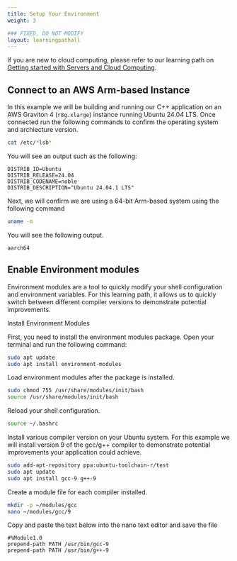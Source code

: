 ```yaml
---
title: Setup Your Environment
weight: 3

### FIXED, DO NOT MODIFY
layout: learningpathall
---
```


If you are new to cloud computing, please refer to our learning path on [Getting started with Servers and Cloud Computing](https://learn.arm.com/learning-paths/servers-and-cloud-computing/intro/).

## Connect to an AWS Arm-based Instance

In this example we will be building and running our C++ application on an AWS Graviton 4 (`r8g.xlarge`) instance running Ubuntu 24.04 LTS. Once connected run the following commands to confirm the operating system and archiecture version. 

```bash
cat /etc/*lsb*
```

You will see an output such as the following:

```output
DISTRIB_ID=Ubuntu
DISTRIB_RELEASE=24.04
DISTRIB_CODENAME=noble
DISTRIB_DESCRIPTION="Ubuntu 24.04.1 LTS"
```

Next, we will confirm we are using a 64-bit Arm-based system using the following command

```bash
uname -m
```

You will see the following output.

```output
aarch64
```

## Enable Environment modules

Environment modules are a tool to quickly modify your shell configuration and environment variables. For this learning path, it allows us to quickly switch between different compiler versions to demonstrate potential improvements. 

Install Environment Modules

   First, you need to install the environment modules package. Open your terminal and run the following command:
   ```bash
   sudo apt update
   sudo apt install environment-modules
   ```

Load environment modules after the package is installed. 

```bash
sudo chmod 755 /usr/share/modules/init/bash
source /usr/share/modules/init/bash
```
Reload your shell configuration. 

```bash
source ~/.bashrc
```

Install various compiler version on your Ubuntu system. For this example we will install version 9 of the gcc/g++ compiler to demonstrate potential improvements your application could achieve. 

```bash
sudo add-apt-repository ppa:ubuntu-toolchain-r/test
sudo apt update
sudo apt install gcc-9 g++-9
```

Create a module file for each compiler installed. 

```bash
mkdir -p ~/modules/gcc
nano ~/modules/gcc/9
```
Copy and paste the text below into the nano text editor and save the file
```ouput
#%Module1.0
prepend-path PATH /usr/bin/gcc-9
prepend-path PATH /usr/bin/g++-9
```

